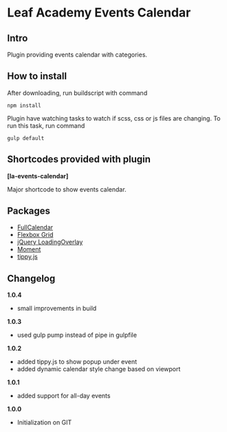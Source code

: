# Leaf Academy Events Calendar

## Intro

Plugin providing events calendar with categories.

## How to install
 
After downloading, run buildscript with command

```
npm install
```

Plugin have watching tasks to watch if scss, css or js files are changing. To run this task, run command

```
gulp default
```
 
## Shortcodes provided with plugin

**[la-events-calendar]**

Major shortcode to show events calendar.

## Packages 

- [FullCalendar](https://fullcalendar.io/)
- [Flexbox Grid](http://flexboxgrid.com/)
- [jQuery LoadingOverlay](https://github.com/gasparesganga/jquery-loading-overlay)
- [Moment](https://momentjs.com/)
- [tippy.js](https://atomiks.github.io/tippyjs/)

## Changelog

**1.0.4**

- small improvements in build

**1.0.3**

- used gulp pump instead of pipe in gulpfile

**1.0.2**

- added tippy.js to show popup under event
- added dynamic calendar style change based on viewport

**1.0.1**

- added support for all-day events

**1.0.0**

- Initialization on GIT
